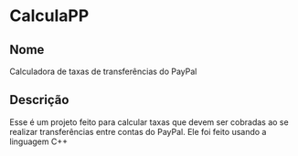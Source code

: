 # CalculaPP

## Nome

Calculadora de taxas de transferências do PayPal

## Descrição

Esse é um projeto feito para calcular taxas que devem ser cobradas ao se realizar transferências entre contas do PayPal. Ele foi feito usando a linguagem C++
